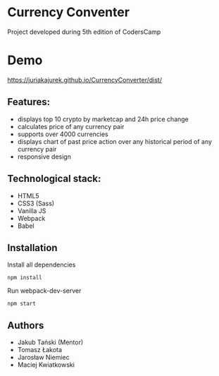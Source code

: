 # Currency Conventer
Project developed during 5th edition of CodersCamp

# Demo
https://juriakajurek.github.io/CurrencyConverter/dist/

## Features:

-   displays top 10 crypto by marketcap and 24h price change
-   calculates price of any currency pair
-   supports over 4000 currencies
-   displays chart of past price action over any historical period of any currency pair
-   responsive design

## Technological stack:

- HTML5
- CSS3 (Sass)
- Vanilla JS
- Webpack
- Babel

## Installation

Install all dependencies

```
npm install
```

Run webpack-dev-server

```
npm start
```


## Authors

- Jakub Tański (Mentor)
- Tomasz Łakota
- Jarosław Niemiec 
- Maciej Kwiatkowski
